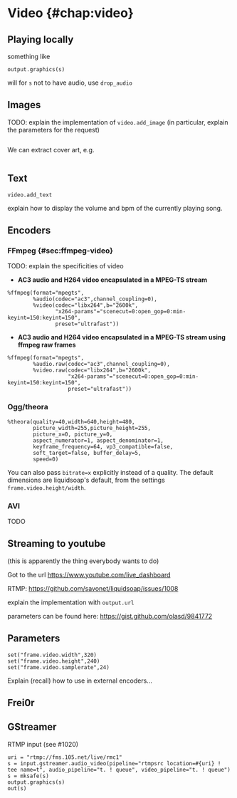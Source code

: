 Video {#chap:video}
=====

Playing locally
---------------
something like

```
output.graphics(s)
```
will for `s` not to have audio, use `drop_audio`

Images
------

TODO: explain the implementation of `video.add_image` (in particular,
explain the parameters for the request)

```{.liquidsoap include="liq/logo.liq"}
```

We can extract cover art, e.g.

```{.liquidsoap include="liq/cover.liq"}
```

Text
----

`video.add_text`

explain how to display the volume and bpm of the currently playing song.

Encoders
--------

### FFmpeg {#sec:ffmpeg-video}

TODO: explain the specificities of video

* **AC3 audio and H264 video encapsulated in a MPEG-TS stream**
```liquidsoap
%ffmpeg(format="mpegts",
        %audio(codec="ac3",channel_coupling=0),
        %video(codec="libx264",b="2600k",
               "x264-params"="scenecut=0:open_gop=0:min-keyint=150:keyint=150",
               preset="ultrafast"))
```

* **AC3 audio and H264 video encapsulated in a MPEG-TS stream using ffmpeg raw frames**
```liquidsoap
%ffmpeg(format="mpegts",
        %audio.raw(codec="ac3",channel_coupling=0),
        %video.raw(codec="libx264",b="2600k",
                   "x264-params"="scenecut=0:open_gop=0:min-keyint=150:keyint=150",
                   preset="ultrafast"))
```


### Ogg/theora

```liquidsoap
%theora(quality=40,width=640,height=480,
        picture_width=255,picture_height=255,
        picture_x=0, picture_y=0,
        aspect_numerator=1, aspect_denominator=1,
        keyframe_frequency=64, vp3_compatible=false,
        soft_target=false, buffer_delay=5,
        speed=0)
```

You can also pass `bitrate=x` explicitly instead of a quality.
The default dimensions are liquidsoap's default,
from the settings `frame.video.height/width`.

### AVI

TODO

Streaming to youtube
--------------------

(this is apparently the thing everybody wants to do)

Got to the url <https://www.youtube.com/live_dashboard>

RTMP: <https://github.com/savonet/liquidsoap/issues/1008>

explain the implementation with `output.url`

parameters can be found here: <https://gist.github.com/olasd/9841772>

Parameters
----------

```liquidsoap
set("frame.video.width",320)
set("frame.video.height",240)
set("frame.video.samplerate",24)
```
Explain (recall) how to use in external encoders...

Frei0r
------

GStreamer
---------

RTMP input (see #1020)

```liquidsoap
uri = "rtmp://fms.105.net/live/rmc1"
s = input.gstreamer.audio_video(pipeline="rtmpsrc location=#{uri} ! tee name=t", audio_pipeline="t. ! queue", video_pipeline="t. ! queue")
s = mksafe(s)
output.graphics(s)
out(s)
```

